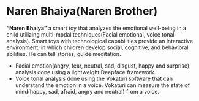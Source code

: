 # Naren Bhaiya(Naren Brother)
 **“Naren Bhaiya”** a smart toy that analyzes the emotional well-being in a child utilizing multi-modal techniques(Facial emotional, voice tonal analysis). Smart toys with technological capabilities provide an interactive environment, in which children develop social, cognitive, and behavioral abilities. He can tell stories, guide meditation.

* Facial emotion(angry, fear, neutral, sad, disgust, happy and surprise) analysis done using a lightweight Deepface framework.
* Voice tonal analysis done using the Vokaturi software that can understand the emotion in a voice. Vokaturi can measure the state of mind(happy, sad, afraid, angry and neutral) from a voice.
